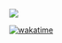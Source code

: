 [![](https://i.imgur.com/1a76BYY.gif)]()

[![wakatime](https://wakatime.com/badge/user/bd8e3849-740c-4437-9b22-e9fdf8965e7b/project/57c8828f-79b0-42b7-960c-594bc2c53d11.svg?style=social)](https://wakatime.com/badge/user/bd8e3849-740c-4437-9b22-e9fdf8965e7b/project/57c8828f-79b0-42b7-960c-594bc2c53d11)
